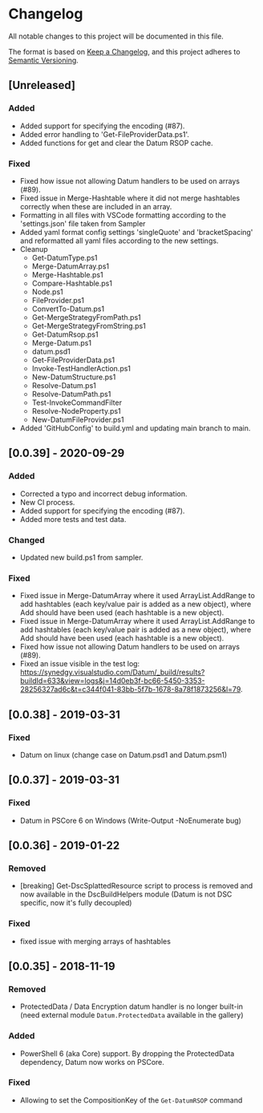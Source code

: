 # Changelog

All notable changes to this project will be documented in this file.

The format is based on [Keep a Changelog](https://keepachangelog.com/en/1.0.0/),
and this project adheres to [Semantic Versioning](https://semver.org/spec/v2.0.0.html).

## [Unreleased]

### Added

- Added support for specifying the encoding (#87).
- Added error handling to 'Get-FileProviderData.ps1'.
- Added functions for get and clear the Datum RSOP cache.

### Fixed

- Fixed how issue not allowing Datum handlers to be used on arrays (#89).
- Fixed issue in Merge-Hashtable where it did not merge hashtables correctly when these
  are included in an array.
- Formatting in all files with VSCode formatting according to the 'settings.json' file taken from Sampler
- Added yaml format config settings 'singleQuote' and 'bracketSpacing' and reformatted all yaml files according to the new settings.
- Cleanup
  - Get-DatumType.ps1
  - Merge-DatumArray.ps1
  - Merge-Hashtable.ps1
  - Compare-Hashtable.ps1
  - Node.ps1
  - FileProvider.ps1
  - ConvertTo-Datum.ps1
  - Get-MergeStrategyFromPath.ps1
  - Get-MergeStrategyFromString.ps1
  - Get-DatumRsop.ps1
  - Merge-Datum.ps1
  - datum.psd1
  - Get-FileProviderData.ps1
  - Invoke-TestHandlerAction.ps1
  - New-DatumStructure.ps1
  - Resolve-Datum.ps1
  - Resolve-DatumPath.ps1
  - Test-InvokeCommandFilter
  - Resolve-NodeProperty.ps1
  - New-DatumFileProvider.ps1
- Added 'GitHubConfig' to build.yml and updating main branch to main.

## [0.0.39] - 2020-09-29

### Added

- Corrected a typo and incorrect debug information.
- New CI process.
- Added support for specifying the encoding (#87).
- Added more tests and test data.

### Changed

- Updated new build.ps1 from sampler.

### Fixed

- Fixed issue in Merge-DatumArray where it used ArrayList.AddRange to add hashtables (each key/value pair 
  is added as a new object), where Add should have been used (each hashtable is a new object).
- Fixed issue in Merge-DatumArray where it used ArrayList.AddRange to add hashtables (each key/value pair is added as a new object),
  where Add should have been used (each hashtable is a new object).
- Fixed how issue not allowing Datum handlers to be used on arrays (#89).
- Fixed an issue visible in the test log: https://synedgy.visualstudio.com/Datum/_build/results?buildId=633&view=logs&j=14d0eb3f-bc66-5450-3353-28256327ad6c&t=c344f041-83bb-5f7b-1678-8a78f1873256&l=79.

## [0.0.38] - 2019-03-31

### Fixed

- Datum on linux (change case on Datum.psd1 and Datum.psm1)

## [0.0.37] - 2019-03-31

### Fixed

- Datum in PSCore 6 on Windows (Write-Output -NoEnumerate bug)

## [0.0.36] - 2019-01-22

### Removed

- [breaking] Get-DscSplattedResource script to process is removed and now available in the DscBuildHelpers module (Datum is not DSC specific, now it's fully decoupled)

### Fixed

- fixed issue with merging arrays of hashtables

## [0.0.35] - 2018-11-19

### Removed

- ProtectedData / Data Encryption datum handler is no longer built-in (need external module `Datum.ProtectedData` available in the gallery)

### Added

- PowerShell 6 (aka Core) support. By dropping the ProtectedData dependency, Datum now works on PSCore.

### Fixed

- Allowing to set the CompositionKey of the `Get-DatumRSOP` command
